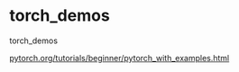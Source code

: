 # torch_demos
torch_demos


[pytorch.org/tutorials/beginner/pytorch_with_examples.html](https://pytorch.org/tutorials/beginner/pytorch_with_examples.html)<br>
[]()<br>
[]()<br>
[]()<br>
[]()<br>
[]()<br>
[]()<br>
